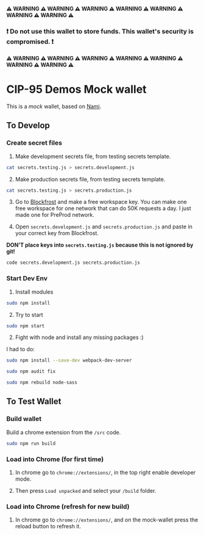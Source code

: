 #### ⚠ WARNING ⚠ WARNING ⚠ WARNING ⚠ WARNING ⚠ WARNING ⚠ WARNING ⚠ WARNING ⚠

### **❗ Do not use this wallet to store funds. This wallet's security is compromised. ❗**

#### ⚠ WARNING ⚠ WARNING ⚠ WARNING ⚠ WARNING ⚠ WARNING ⚠ WARNING ⚠ WARNING ⚠


# CIP-95 Demos Mock wallet 

This is a *mock* wallet, based on [Nami](https://github.com/berry-pool/nami).

## To Develop

### Create secret files

1. Make development secrets file, from testing secrets template.

```bash
cat secrets.testing.js > secrets.development.js
```

2. Make production secrets file, from testing secrets template.

```bash
cat secrets.testing.js > secrets.production.js
```

3. Go to [Blockfrost](https://blockfrost.io/auth/signin) and make a free workspace key. You can make one free workspace for one network that can do 50K requests a day. I just made one for PreProd network.

4. Open `secrets.development.js` and `secrets.production.js` and paste in your correct key from Blockfrost. 
   
**DON'T place keys into `secrets.testing.js` because this is not ignored by git!**

```bash
code secrets.development.js secrets.production.js
```

### Start Dev Env

1. Install modules

```bash
sudo npm install
```

2. Try to start


```bash
sudo npm start
```

2. Fight with node and install any missing packages :)

I had to do:

```bash
sudo npm install --save-dev webpack-dev-server

sudo npm audit fix

sudo npm rebuild node-sass
```

## To Test Wallet

### Build wallet

Build a chrome extension from the `/src` code.

```bash
sudo npm run build
```

### Load into Chrome (for first time)

1. In chrome go to `chrome://extensions/`, in the top right enable developer mode.

2. Then press `Load unpacked` and select your `/build` folder.

### Load into Chrome (refresh for new build)

1. In chrome go to `chrome://extensions/`, and on the mock-wallet press the reload button to refresh it.
